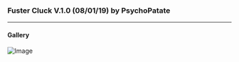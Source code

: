 ### Fuster Cluck V.1.0 (08/01/19) by PsychoPatate
---

#### Gallery
![Image](https://i.imgur.com/Rexbkvk.jpg)